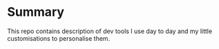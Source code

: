 # Summary
This repo contains description of dev tools I use day to day and my little customisations to personalise them.